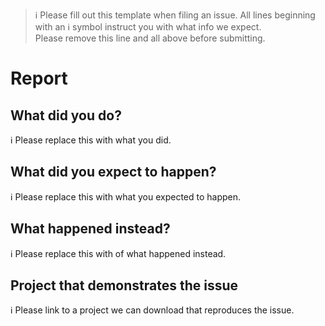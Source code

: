 > ℹ Please fill out this template when filing an issue.
> All lines beginning with an ℹ symbol instruct you with
> what info we expect.  
> Please remove this line and all above before submitting.

# Report

## What did you do?

ℹ Please replace this with what you did.  

## What did you expect to happen?

ℹ Please replace this with what you expected to happen.  

## What happened instead?

ℹ Please replace this with of what happened instead.  

## Project that demonstrates the issue

ℹ Please link to a project we can download that reproduces the issue.

